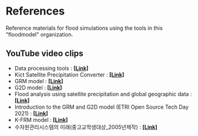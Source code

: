 # References
Reference materials for flood simulations using the tools in this "floodmodel" organization.

## YouTube video clips
- Data processing tools : [**[Link]**](https://www.youtube.com/watch?v=iC3Qa9iwcus&t=62s)  
- Kict Satellite Precipitation Converter : [**[Link]**](https://www.youtube.com/watch?v=E6YkLwmPDP4)  
- GRM model : [**[Link]**](https://www.youtube.com/watch?v=w9sBGezkPes)  
- G2D model : [**[Link]**](https://www.youtube.com/watch?v=lnXc0Z8PRyY)  
- Flood analysis using satellite precipitation and global geographic data : [**[Link]**](https://www.youtube.com/watch?v=Kh92vCsdMs4)  
- Introduction to the GRM and G2D model (ETRI Open Source Tech Day 2021) : [**[Link]**](https://www.youtube.com/watch?v=OFRqzLPlD2Q)   
- K-FRM model : [**[Link]**](https://www.youtube.com/watch?v=PzIEDj--56g) 
- 수자원관리시스템의 미래(중고교학생대상_2005년제작) : [**[Link]**]([**[Link]**](https://www.youtube.com/watch?v=PzIEDj--56g)) 

